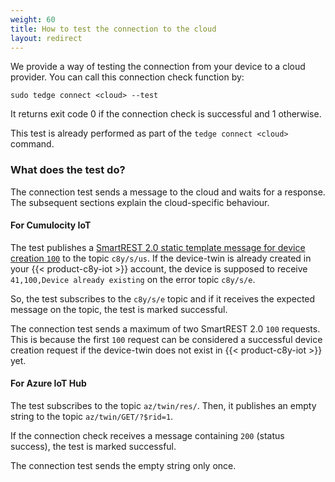 ```yaml
---
weight: 60
title: How to test the connection to the cloud
layout: redirect
---
```


We provide a way of testing the connection from your device to a cloud provider.
You can call this connection check function by:

```shell
sudo tedge connect <cloud> --test
```

It returns exit code 0 if the connection check is successful and 1 otherwise.

This test is already performed as part of the `tedge connect <cloud>` command.

### What does the test do?

The connection test sends a message to the cloud and waits for a response.
The subsequent sections explain the cloud-specific behaviour.

#### For Cumulocity IoT

The test publishes a [SmartREST 2.0 static template message for device creation `100`](/device-sdk/mqtt/#device-creation-100) to the topic `c8y/s/us`.
If the device-twin is already created in your {{< product-c8y-iot >}} account,
the device is supposed to receive `41,100,Device already existing` on the error topic `c8y/s/e`.

So, the test subscribes to the `c8y/s/e` topic and if it receives the expected message on the topic, the test is marked successful.

The connection test sends a maximum of two SmartREST 2.0 `100` requests.
This is because the first `100` request can be considered a successful device creation request if the device-twin does not exist in {{< product-c8y-iot >}} yet.

#### For Azure IoT Hub

The test subscribes to the topic `az/twin/res/`.
Then, it publishes an empty string to the topic `az/twin/GET/?$rid=1`.

If the connection check receives a message containing `200` (status success), the test is marked successful.

The connection test sends the empty string only once.
